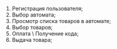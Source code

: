 1) Регистрация пользователя;
2) Выбор автомата;
3) Просмотр списка товаров в автомате;
4) Выбор товаров;
5) Оплата \ Получение кода;
6) Выдача товара;